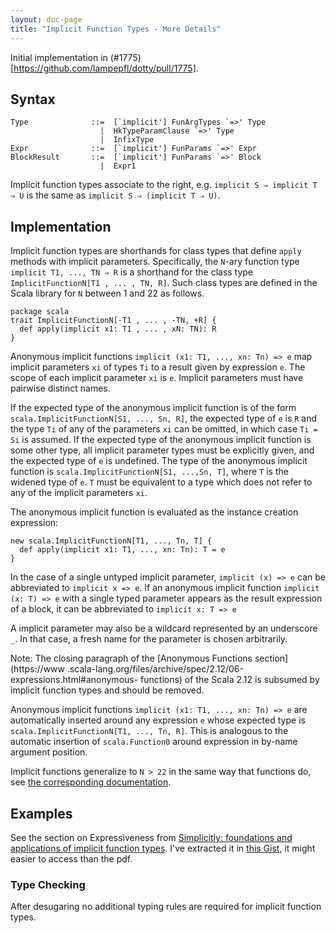 ```yaml
---
layout: doc-page
title: "Implicit Function Types - More Details"
---
```


Initial implementation in (#1775)[https://github.com/lampepfl/dotty/pull/1775].

## Syntax

    Type              ::=  [`implicit'] FunArgTypes `=>' Type
                        |  HkTypeParamClause `=>' Type
                        |  InfixType
    Expr              ::=  [`implicit'] FunParams `=>' Expr
    BlockResult       ::=  [`implicit'] FunParams `=>' Block
                        |  Expr1

Implicit function types associate to the right, e.g.
`implicit S ⇒ implicit T ⇒ U` is the same as `implicit S ⇒ (implicit T ⇒ U)`.

## Implementation

Implicit function types are shorthands for class types that define `apply`
methods with implicit parameters. Specifically, the `N`-ary function type
`implicit T1, ..., TN ⇒ R` is a shorthand for the class type
`ImplicitFunctionN[T1 , ... , TN, R]`. Such class types are defined in the
Scala library for `N` between 1 and 22 as follows.

    package scala
    trait ImplicitFunctionN[-T1 , ... , -TN, +R] {
      def apply(implicit x1: T1 , ... , xN: TN): R
    }

Anonymous implicit functions `implicit (x1: T1, ..., xn: Tn) => e` map
implicit parameters `xi` of types `Ti` to a result given by expression `e`.
The scope of each implicit parameter `xi` is `e`. Implicit parameters must
have pairwise distinct names.

If the expected type of the anonymous implicit function is of the form
`scala.ImplicitFunctionN[S1, ..., Sn, R]`, the expected type of `e` is `R` and
the type `Ti` of any of the parameters `xi` can be omitted, in which case `Ti
= Si` is assumed. If the expected type of the anonymous implicit function is
some other type, all implicit parameter types must be explicitly given, and
the expected type of `e` is undefined. The type of the anonymous implicit
function is `scala.ImplicitFunctionN[S1, ...,Sn, T]`, where `T` is the widened
type of `e`. `T` must be equivalent to a type which does not refer to any of
the implicit parameters `xi`.

The anonymous implicit function is evaluated as the instance creation
expression:

    new scala.ImplicitFunctionN[T1, ..., Tn, T] {
      def apply(implicit x1: T1, ..., xn: Tn): T = e
    }

In the case of a single untyped implicit parameter, `implicit (x) => e` can be
abbreviated to `implicit x => e`. If an anonymous implicit function `implicit
(x: T) => e` with a single typed parameter appears as the result expression of
a block, it can be abbreviated to `implicit x: T => e`

A implicit parameter may also be a wildcard represented by an underscore `_`. In
that case, a fresh name for the parameter is chosen arbitrarily.

Note: The closing paragraph of the [Anonymous Functions section](https://www
.scala-lang.org/files/archive/spec/2.12/06-expressions.html#anonymous-
functions) of the Scala 2.12 is subsumed by implicit function types and should
be removed.

Anonymous implicit functions `implicit (x1: T1, ..., xn: Tn) => e` are
automatically inserted around any expression `e` whose expected type is
`scala.ImplicitFunctionN[T1, ..., Tn, R]`. This is analogous to the automatic
insertion of `scala.Function0` around expression in by-name argument position.

Implicit functions generalize to `N > 22` in the same way that functions do,
see [the corresponding
documentation](https://dotty.epfl.ch/docs/reference/dropped-features/limit22.html).

## Examples

See the section on Expressiveness from [Simplicitly: foundations and
applications of implicit function
types](https://dl.acm.org/citation.cfm?id=3158130). I've extracted it in [this
Gist](https://gist.github.com/OlivierBlanvillain/234d3927fe9e9c6fba074b53a7bd9592), it might easier to access than the pdf.

### Type Checking

After desugaring no additional typing rules are required for implicit function
types.

